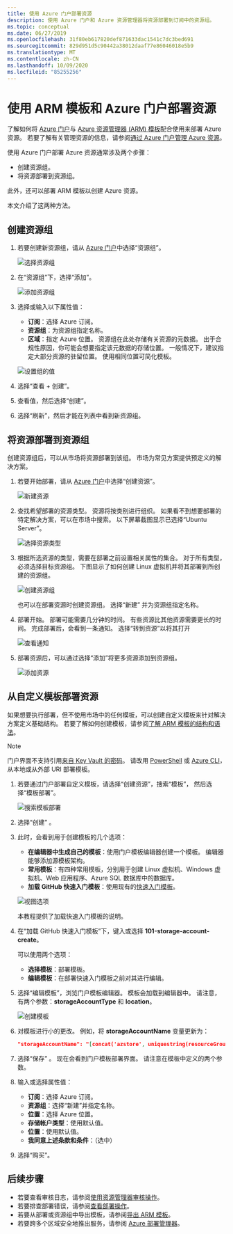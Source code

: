 ```yaml
---
title: 使用 Azure 门户部署资源
description: 使用 Azure 门户和 Azure 资源管理器将资源部署到订阅中的资源组。
ms.topic: conceptual
ms.date: 06/27/2019
ms.openlocfilehash: 31f80eb617820def871633dac1541c7dc3bed691
ms.sourcegitcommit: 829d951d5c90442a38012daaf77e86046018e5b9
ms.translationtype: MT
ms.contentlocale: zh-CN
ms.lasthandoff: 10/09/2020
ms.locfileid: "85255256"
---
```

# <a name="deploy-resources-with-arm-templates-and-azure-portal"></a>使用 ARM 模板和 Azure 门户部署资源

了解如何将 [Azure 门户](https://portal.azure.com)与 [Azure 资源管理器 (ARM) 模板](overview.md)配合使用来部署 Azure 资源。 若要了解有关管理资源的信息，请参阅[通过 Azure 门户管理 Azure 资源](../management/manage-resources-portal.md)。

使用 Azure 门户部署 Azure 资源通常涉及两个步骤：

- 创建资源组。
- 将资源部署到资源组。

此外，还可以部署 ARM 模板以创建 Azure 资源。

本文介绍了这两种方法。

## <a name="create-a-resource-group"></a>创建资源组

1. 若要创建新资源组，请从 [Azure 门户](https://portal.azure.com)中选择“资源组”。

   ![选择资源组](./media/deploy-portal/select-resource-groups.png)

1. 在“资源组”下，选择“添加”。

   ![添加资源组](./media/deploy-portal/add-resource-group.png)

1. 选择或输入以下属性值：

    - **订阅**：选择 Azure 订阅。
    - **资源组**：为资源组指定名称。
    - **区域**：指定 Azure 位置。 资源组在此处存储有关资源的元数据。 出于合规性原因，你可能会想要指定该元数据的存储位置。 一般情况下，建议指定大部分资源的驻留位置。 使用相同位置可简化模板。

   ![设置组的值](./media/deploy-portal/set-group-properties.png)

1. 选择“查看 + 创建”。
1. 查看值，然后选择“创建”。
1. 选择“刷新”，然后才能在列表中看到新资源组。

## <a name="deploy-resources-to-a-resource-group"></a>将资源部署到资源组

创建资源组后，可以从市场将资源部署到该组。 市场为常见方案提供预定义的解决方案。

1. 若要开始部署，请从 [Azure 门户](https://portal.azure.com)中选择“创建资源”。

   ![新建资源](./media/deploy-portal/new-resources.png)

1. 查找希望部署的资源类型。 资源将按类别进行组织。 如果看不到想要部署的特定解决方案，可以在市场中搜索。 以下屏幕截图显示已选择“Ubuntu Server”。

   ![选择资源类型](./media/deploy-portal/select-resource-type.png)

1. 根据所选资源的类型，需要在部署之前设置相关属性的集合。 对于所有类型，必须选择目标资源组。 下图显示了如何创建 Linux 虚拟机并将其部署到所创建的资源组。

   ![创建资源组](./media/deploy-portal/select-existing-group.png)

   也可以在部署资源时创建资源组。 选择“新建”  并为资源组指定名称。

1. 部署开始。 部署可能需要几分钟的时间。 有些资源比其他资源需要更长的时间。 完成部署后，会看到一条通知。 选择“转到资源”以将其打开

   ![查看通知](./media/deploy-portal/view-notification.png)

1. 部署资源后，可以通过选择“添加”将更多资源添加到资源组。

   ![添加资源](./media/deploy-portal/add-resource.png)

## <a name="deploy-resources-from-custom-template"></a>从自定义模板部署资源

如果想要执行部署，但不使用市场中的任何模板，可以创建自定义模板来针对解决方案定义基础结构。 若要了解如何创建模板，请参阅[了解 ARM 模板的结构和语法](template-syntax.md)。

> [!NOTE]
> 门户界面不支持引用[来自 Key Vault 的密码](key-vault-parameter.md)。 请改用 [PowerShell](deploy-powershell.md) 或 [Azure CLI](deploy-cli.md)，从本地或从外部 URI 部署模板。

1. 若要通过门户部署自定义模板，请选择“创建资源”，搜索“模板”， 然后选择“模板部署”。

   ![搜索模板部署](./media/deploy-portal/search-template.png)

1. 选择“创建” 。
1. 此时，会看到用于创建模板的几个选项：

    - **在编辑器中生成自己的模板**：使用门户模板编辑器创建一个模板。  编辑器能够添加源模板架构。
    - **常用模板**：有四种常用模板，分别用于创建 Linux 虚拟机、Windows 虚拟机、Web 应用程序、Azure SQL 数据库中的数据库。
    - **加载 GitHub 快速入门模板**：使用现有的[快速入门模板](https://azure.microsoft.com/resources/templates/)。

   ![视图选项](./media/deploy-portal/see-options.png)

    本教程提供了加载快速入门模板的说明。

1. 在“加载 GitHub 快速入门模板”下，键入或选择 **101-storage-account-create**。

    可以使用两个选项：

    - **选择模板**：部署模板。
    - **编辑模板**：在部署快速入门模板之前对其进行编辑。

1. 选择“编辑模板”，浏览门户模板编辑器。 模板会加载到编辑器中。 请注意，有两个参数：**storageAccountType** 和 **location**。

   ![创建模板](./media/deploy-portal/show-json.png)

1. 对模板进行小的更改。 例如，将 **storageAccountName** 变量更新为：

    ```json
    "storageAccountName": "[concat('azstore', uniquestring(resourceGroup().id))]"
    ```

1. 选择“保存” 。 现在会看到门户模板部署界面。 请注意在模板中定义的两个参数。
1. 输入或选择属性值：

    - **订阅**：选择 Azure 订阅。
    - **资源组**：选择“新建”并指定名称。
    - **位置**：选择 Azure 位置。
    - **存储帐户类型**：使用默认值。
    - **位置**：使用默认值。
    - **我同意上述条款和条件**：（选中）

1. 选择“购买”。

## <a name="next-steps"></a>后续步骤

- 若要查看审核日志，请参阅[使用资源管理器审核操作](../management/view-activity-logs.md)。
- 若要排查部署错误，请参阅[查看部署操作](deployment-history.md)。
- 若要从部署或资源组中导出模板，请参阅[导出 ARM 模板](export-template-portal.md)。
- 若要跨多个区域安全地推出服务，请参阅 [Azure 部署管理器](deployment-manager-overview.md)。
